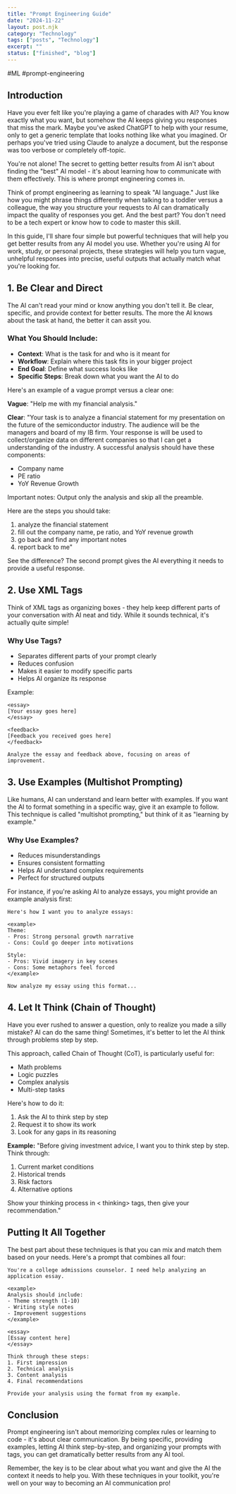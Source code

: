 ```yaml
---
title: "Prompt Engineering Guide"
date: "2024-11-22"
layout: post.njk
category: "Technology"
tags: ["posts", "Technology"]
excerpt: ""
status: ["finished", "blog"]
---
```


#ML #prompt-engineering 

## Introduction
Have you ever felt like you're playing a game of charades with AI? You know exactly what you want, but somehow the AI keeps giving you responses that miss the mark. Maybe you've asked ChatGPT to help with your resume, only to get a generic template that looks nothing like what you imagined. Or perhaps you've tried using Claude to analyze a document, but the response was too verbose or completely off-topic.

You're not alone! The secret to getting better results from AI isn't about finding the "best" AI model - it's about learning how to communicate with them effectively. This is where prompt engineering comes in.

Think of prompt engineering as learning to speak "AI language." Just like how you might phrase things differently when talking to a toddler versus a colleague, the way you structure your requests to AI can dramatically impact the quality of responses you get. And the best part? You don't need to be a tech expert or know how to code to master this skill.

In this guide, I'll share four simple but powerful techniques that will help you get better results from any AI model you use. Whether you're using AI for work, study, or personal projects, these strategies will help you turn vague, unhelpful responses into precise, useful outputs that actually match what you're looking for.

## 1. Be Clear and Direct

The AI can't read your mind or know anything you don't tell it. Be clear, specific, and provide context for better results. The more the AI knows about the task at hand, the better it can assit you.

### What You Should Include:
- **Context**: What is the task for and who is it meant for
- **Workflow**: Explain where this task fits in your bigger project
- **End Goal**: Define what success looks like
- **Specific Steps**: Break down what you want the AI to do

Here's an example of a vague prompt versus a clear one:

**Vague**: "Help me with my financial analysis."

**Clear**: "Your task is to analyze a financial statement for my presentation on the future of the semiconductor industry. The audience will be the managers and board of my IB firm. Your response is will be used to collect/organize data on different companies so that I can get a understanding of the industry. A successful analysis should have these components:

- Company name
- PE ratio
- YoY Revenue Growth

Important notes: Output only the analysis and skip all the preamble. 

Here are the steps you should take:
1. analyze the financial statement
2. fill out the company name, pe ratio, and YoY revenue growth
3. go back and find any important notes
4. report back to me"

See the difference? The second prompt gives the AI everything it needs to provide a useful response.

## 2. Use XML Tags

Think of XML tags as organizing boxes - they help keep different parts of your conversation with AI neat and tidy. While it sounds technical, it's actually quite simple!

### Why Use Tags?
- Separates different parts of your prompt clearly
- Reduces confusion
- Makes it easier to modify specific parts
- Helps AI organize its response

Example:
```
<essay>
[Your essay goes here]
</essay>

<feedback>
[Feedback you received goes here]
</feedback>

Analyze the essay and feedback above, focusing on areas of improvement.
```

## 3. Use Examples (Multishot Prompting)

Like humans, AI can understand and learn better with examples. If you want the AI to format something in a specific way, give it an example to follow. This technique is called "multishot prompting," but think of it as "learning by example."

### Why Use Examples?
- Reduces misunderstandings
- Ensures consistent formatting
- Helps AI understand complex requirements
- Perfect for structured outputs

For instance, if you're asking AI to analyze essays, you might provide an example analysis first:

```
Here's how I want you to analyze essays:

<example>
Theme: 
- Pros: Strong personal growth narrative
- Cons: Could go deeper into motivations

Style:
- Pros: Vivid imagery in key scenes
- Cons: Some metaphors feel forced
</example>

Now analyze my essay using this format...
```

## 4. Let It Think (Chain of Thought)

Have you ever rushed to answer a question, only to realize you made a silly mistake? AI can do the same thing! Sometimes, it's better to let the AI think through problems step by step.

This approach, called Chain of Thought (CoT), is particularly useful for:
- Math problems
- Logic puzzles
- Complex analysis
- Multi-step tasks

Here's how to do it:
1. Ask the AI to think step by step
2. Request it to show its work
3. Look for any gaps in its reasoning

**Example:**
"Before giving investment advice, I want you to think step by step. Think through:
1. Current market conditions
2. Historical trends
3. Risk factors
4. Alternative options

Show your thinking process in < thinking> tags, then give your recommendation."

## Putting It All Together

The best part about these techniques is that you can mix and match them based on your needs. Here's a prompt that combines all four:

```
You're a college admissions counselor. I need help analyzing an application essay.

<example>
Analysis should include:
- Theme strength (1-10)
- Writing style notes
- Improvement suggestions
</example>

<essay>
[Essay content here]
</essay>

Think through these steps:
1. First impression
2. Technical analysis
3. Content analysis
4. Final recommendations

Provide your analysis using the format from my example.
```

## Conclusion

Prompt engineering isn't about memorizing complex rules or learning to code - it's about clear communication. By being specific, providing examples, letting AI think step-by-step, and organizing your prompts with tags, you can get dramatically better results from any AI tool.

Remember, the key is to be clear about what you want and give the AI the context it needs to help you. With these techniques in your toolkit, you're well on your way to becoming an AI communication pro!